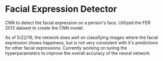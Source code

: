 # Facial Expression Detector
CNN to detect the facial expression on a person's face.
Utilized the FER 2013 dataset to create the CNN model.


As of 5/22/19, the network does well on classifying images where the facial expression shows happiness, but is not very consistent with it's predictions for other facial expressions. Currently working on tuning the hyperparameters to improve the overall accuracy of the neural network.

